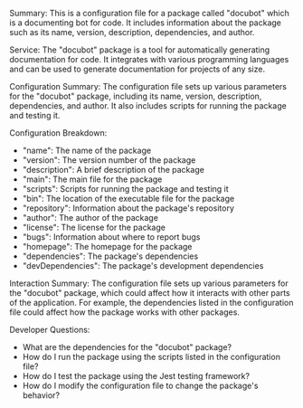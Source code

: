 Summary:
This is a configuration file for a package called "docubot" which is a documenting bot for code. It includes information about the package such as its name, version, description, dependencies, and author.

Service:
The "docubot" package is a tool for automatically generating documentation for code. It integrates with various programming languages and can be used to generate documentation for projects of any size.

Configuration Summary:
The configuration file sets up various parameters for the "docubot" package, including its name, version, description, dependencies, and author. It also includes scripts for running the package and testing it.

Configuration Breakdown:
- "name": The name of the package
- "version": The version number of the package
- "description": A brief description of the package
- "main": The main file for the package
- "scripts": Scripts for running the package and testing it
- "bin": The location of the executable file for the package
- "repository": Information about the package's repository
- "author": The author of the package
- "license": The license for the package
- "bugs": Information about where to report bugs
- "homepage": The homepage for the package
- "dependencies": The package's dependencies
- "devDependencies": The package's development dependencies

Interaction Summary:
The configuration file sets up various parameters for the "docubot" package, which could affect how it interacts with other parts of the application. For example, the dependencies listed in the configuration file could affect how the package works with other packages.

Developer Questions:
- What are the dependencies for the "docubot" package?
- How do I run the package using the scripts listed in the configuration file?
- How do I test the package using the Jest testing framework?
- How do I modify the configuration file to change the package's behavior?